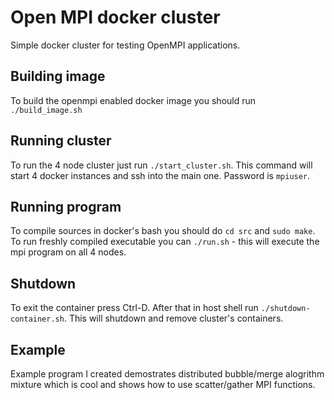 # Open MPI docker cluster

Simple docker cluster for testing OpenMPI applications.

## Building image

To build the openmpi enabled docker image you should run `./build_image.sh`

## Running cluster

To run the 4 node cluster just run `./start_cluster.sh`.
This command will start 4 docker instances and ssh into the main one.
Password is `mpiuser`.

## Running program
To compile sources in docker's bash you should do `cd src` and `sudo make`.
To run freshly compiled executable you can `./run.sh` - this will execute the mpi program on all 4 nodes.

## Shutdown

To exit the container press Ctrl-D.
After that in host shell run `./shutdown-container.sh`. This will shutdown and remove cluster's containers.

## Example

Example program I created demostrates distributed bubble/merge alogrithm mixture which is cool and shows how to use scatter/gather MPI functions.